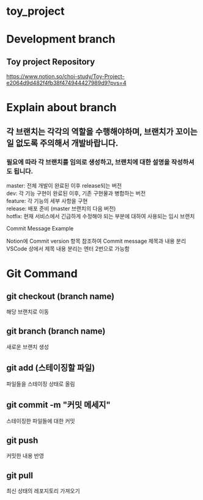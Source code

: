 # toy_project
# Development branch

## Toy project Repository   
https://www.notion.so/choi-study/Toy-Project-e2064d9d482f4fb38f474944427989d9?pvs=4   

# Explain about branch
## 각 브랜치는 각각의 역할을 수행해야하며, 브랜치가 꼬이는 일 없도록 주의해서 개발바랍니다.

### 필요에 따라 각 브랜치를 임의로 생성하고, 브랜치에 대한 설명을 작성하셔도 됩니다.
master: 전체 개발이 완료된 이후 release되는 버전   
dev: 각 기능 구현이 완료된 이후, 기존 구현물과 병합하는 버전   
feature: 각 기능의 세부 사항을 구현   
release: 배포 준비 (master 브랜치의 다음 버전)   
hotfix: 현재 서비스에서 긴급하게 수정해야 되는 부분에 대하여 사용되는 임시 브랜치   


Commit Message Example

Notion에 Commit version 항목 참조하여 Commit message 제목과 내용 분리
VSCode 상에서 제목 내용 분리는 엔터 2번으로 가능함

# Git Command
## git checkout (branch name)
해당 브랜치로 이동   

## git branch (branch name)
새로운 브랜치 생성

## git add (스테이징할 파일)
파일들을 스테이징 상태로 올림

## git commit -m "커밋 메세지"
스테이징한 파일들에 대한 커밋

## git push
커밋한 내용 반영

## git pull
최신 상태의 레포지토리 가져오기